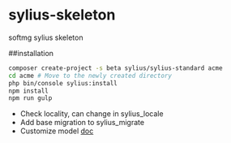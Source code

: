# sylius-skeleton
softmg sylius skeleton

##installation
```bash
composer create-project -s beta sylius/sylius-standard acme
cd acme # Move to the newly created directory
php bin/console sylius:install
npm install
npm run gulp
```

* Check locality, can change in sylius_locale
* Add base migration to sylius_migrate
* Customize model [doc](http://docs.sylius.org/en/latest/customization/model.html)